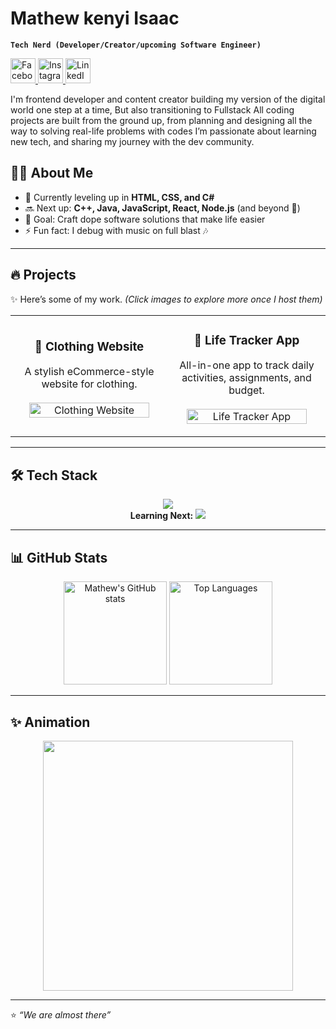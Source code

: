 # Mathew kenyi Isaac

**`Tech Nerd (Developer/Creator/upcoming Software Engineer)`**
  


  <a href="https://www.facebook.com/mathewkenyi07">
    <img src="https://cdn.jsdelivr.net/gh/devicons/devicon/icons/facebook/facebook-original.svg" width="40" height="40" alt="Facebook"/>
  </a>
  <a href="https://instagram.com/mathewkenyi07?igsh=eXNicGdIMW9nOGw3">
    <img src="https://skillicons.dev/icons?i=instagram" width="40" height="40" alt="Instagram"/>
  </a>
  <a href="https://www.linkedin.com/in/mathew-kenyi-a60496345/">
    <img src="https://skillicons.dev/icons?i=linkedin" width="40" height="40" alt="LinkedIn"/>
  </a>






I'm frontend developer and content creator building my version of the digital world one step at a time, But also transitioning to Fullstack 
All coding projects are built from the ground up, from planning and designing all the way to solving real-life problems with codes
I’m passionate about learning new tech, and sharing my journey with the dev community.  

## 🧑‍💻 About Me  
- 🌱 Currently leveling up in **HTML, CSS, and C#**  
- 🔜 Next up: **C++, Java, JavaScript, React, Node.js** (and beyond 👀)  
- 🎯 Goal: Craft dope software solutions that make life easier  
- ⚡ Fun fact: I debug with music on full blast 🎶  

---

## 🔥 Projects  

✨ Here’s some of my work. *(Click images to explore more once I host them)*  

<table>
  <tr>
    <td width="50%">
      <h3 align="center">👕 Clothing Website</h3>
      <p align="center">
        A stylish eCommerce-style website for clothing.  
        <br />
        <br />
        <img src="your-image-link-here" width="90%" alt="Clothing Website"/>
      </p>
    </td>
    <td width="50%">
      <h3 align="center">📅 Life Tracker App</h3>
      <p align="center">
        All-in-one app to track daily activities, assignments, and budget.  
        <br />
        <br />
        <img src="" width="90%" alt="Life Tracker App"/>
      </p>
    </td>
  </tr>
</table>

---

## 🛠 Tech Stack  

<p align="center">
  <!-- Languages -->
  <img src="https://skillicons.dev/icons?i=html,css,cs" /><br>
  <b>Learning Next:</b>  
  <img src="https://skillicons.dev/icons?i=cpp,java,js,react,nodejs" />
</p>

---

## 📊 GitHub Stats  

<p align="center">
  <img src="https://github-readme-stats.vercel.app/api?username=YOUR-GITHUB-USERNAME&show_icons=true&theme=tokyonight" alt="Mathew's GitHub stats" height="165"/>
  <img src="https://github-readme-stats.vercel.app/api/top-langs/?username=YOUR-GITHUB-USERNAME&layout=compact&theme=tokyonight" alt="Top Languages" height="165"/>
</p>

---


## ✨ Animation  

<p align="center">
  <img src="https://media.giphy.com/media/qgQUggAC3Pfv687qPC/giphy.gif" width="400"/>
</p>

---

⭐️ *“We are almost there”*  
